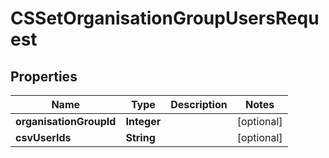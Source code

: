 
# CSSetOrganisationGroupUsersRequest

## Properties
Name | Type | Description | Notes
------------ | ------------- | ------------- | -------------
**organisationGroupId** | **Integer** |  |  [optional]
**csvUserIds** | **String** |  |  [optional]



